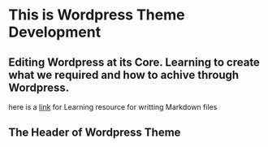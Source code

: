 # This is Wordpress Theme Development

## Editing Wordpress at its Core. Learning to create what we required and how to achive through Wordpress.

here is a [link](https://guides.github.com/features/mastering-markdown/) for Learning resource for writting Markdown files

## The Header of Wordpress Theme
